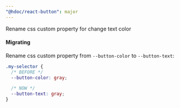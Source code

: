 ```yaml
---
"@hdoc/react-button": major
---
```


Rename css custom property for change text color

#### Migrating

Rename css custom property from `--button-color` to `--button-text`:

```css
.my-selector {
  /* BEFORE */
  --button-color: gray;

  /* NOW */
  --button-text: gray;
}
```
